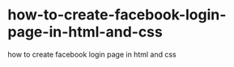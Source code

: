 # how-to-create-facebook-login-page-in-html-and-css
how to create facebook login page in html and css
